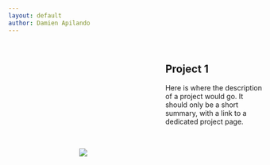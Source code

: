 ```yaml
---
layout: default
author: Damien Apilando
---
```

<section>

<style>
  .project_card {
    display: grid;
    grid-template-columns: 60% auto;
    background-color: var(--theme_background_color);
    margin-top: 1em;
  }
  .project_card_image {
    align-self: center;
    justify-self: center;
    max-width: 100%;
    max-height: 30em;
  }
  .project_card_wrapper {
    width: 100%;
    height: 30em;
    padding: 1em;
    background-color: var(--theme_primary_color);
  }
    
  @media only screen and ( width < 768px) {
    .project_card {
    grid-template-columns: 1fr;
    }
    .project_card_wrapper {
      height:auto;
    }
  }
</style>

<div class="project_card">
  <img src="https://live.staticflickr.com/1456/26264880836_e5627524ab_b.jpg" class="project_card_image"></img>
  <div class="project_card_wrapper">
    <h2>Project 1</h2>
    <p>Here is where the description of a project would go. It should only be a short summary, with a link to a dedicated project page.</p>
  </div>
</div>
  
</section>
